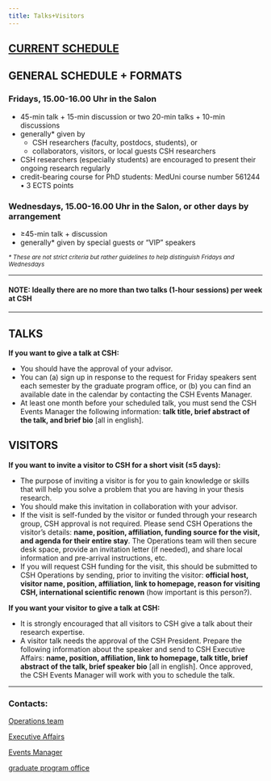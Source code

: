 ```yaml
---
title: Talks+Visitors
---
```


## [CURRENT SCHEDULE](https://www.csh.ac.at/calendar/category/event/)

## GENERAL SCHEDULE + FORMATS
### Fridays, 15.00-16.00 Uhr in the Salon 
- 45-min talk + 15-min discussion  or  two 20-min talks + 10-min discussions
- generally\* given by
  - CSH researchers (faculty, postdocs, students), or 
  - collaborators, visitors, or local guests CSH researchers
- CSH researchers (especially students) are encouraged to present their ongoing research regularly
- credit-bearing course for PhD students: MedUni course number 561244 • 3 ECTS points

### Wednesdays, 15.00-16.00 Uhr in the Salon, or other days by arrangement
- ≥45-min talk + discussion
- generally\* given by special guests or “VIP” speakers


<sub><i>* These are not strict criteria but rather guidelines to help distinguish Fridays and Wednesdays</i></sub>

---
#### NOTE: Ideally there are no more than two talks (1-hour sessions) per week at CSH
---
## TALKS
**If you want to give a talk at CSH:**
- You should have the approval of your advisor. 
- You can \(a\) sign up in response to the request for Friday speakers sent each semester by the graduate program office, or \(b\) you can find an available date in the calendar by contacting the CSH Events Manager.
- At least one month before your scheduled talk, you must send the CSH Events Manager the following information: **talk title, brief abstract of the talk, and brief bio** \[all in english\].

## VISITORS
**If you want to invite a visitor to CSH for a short visit \(≤5 days\):**
- The purpose of inviting a visitor is for you to gain knowledge or skills that will help you solve a problem that you are having in your thesis research.
- You should make this invitation in collaboration with your advisor.
- If the visit is self-funded by the visitor or funded through your research group, CSH approval is not required. Please send CSH Operations the visitor’s details: **name, position, affiliation, funding source for the visit, and agenda for their entire stay**. The Operations team will then secure desk space, provide an invitation letter \(if needed\), and share local information and pre-arrival instructions, etc.
- If you will request CSH funding for the visit, this should be submitted to CSH Operations by sending, prior to inviting the visitor: **official host, visitor name, position, affiliation, link to homepage, reason for visiting CSH, international scientific renown** \(how important is this person?\).

**If you want your visitor to give a talk at CSH:**
- It is strongly encouraged that all visitors to CSH give a talk about their research expertise.
- A visitor talk needs the approval of the CSH President. Prepare the following information about the speaker and send to CSH Executive Affairs: **name, position, affiliation, link to homepage, talk title, brief abstract of the talk, brief speaker bio**  \[all in english\]. Once approved, the CSH Events Manager will work with you to schedule the talk.

---
### Contacts:

[Operations team](mailto:operations@csh.ac.at)

[Executive Affairs](mailto:schwaiger@csh.ac.at)

[Events Manager](mailto:scholl@csh.ac.at)

[graduate program office](mailto:cowan@csh.ac.at)
